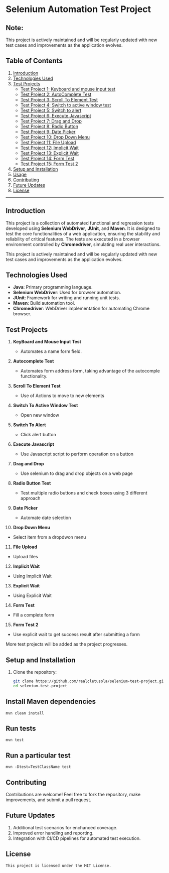 # Selenium Automation Test Project

## Note: 
This project is actively maintained and will be regularly updated with new test cases and improvements as the application evolves.


## Table of Contents
1. [Introduction](#introduction)
2. [Technologies Used](#technologies-used)
3. [Test Projects](#test-projects)
   - [Test Project 1: Keyboard and mouse input test](#test-project-1-keyboard-and-mouse-input-test)
   - [Test Project 2: AutoComplete Test](#test-project-2-autocomplete-test)
   - [Test Project 3: Scroll To Element Test](#test-project-3-scroll-to-element-test)
   - [Test Project 4: Switch to active window test](#test-project-4-switch-to-active-window-test)
   - [Test Project 5: Switch to alert](#test-project-5-switch-to-alert)
   - [Test Project 6: Execute Javascript](#test-project-6-execute-javascript)
   - [Test Project 7: Drag and Drop](#test-project-7-drag-and-drop)
   - [Test Project 8: Radio Button](#test-project-8-radio-button-test)
   - [Test Project 9: Date Picker](#test-project-9-date-picker)
   - [Test Project 10: Drop Down Menu](#test-project-10-drop-down-menu)
   - [Test Project 11: File Upload](#test-project-11-file-upload)
   - [Test Project 12: Implicit Wait](#test-project-12-implicit-wait)
   - [Test Project 13: Explicit Wait](#test-project-13-explicit-wait)
   - [Test Project 14: Form Test](#test-project-14-form-test)
   - [Test Project 15: Form Test 2](#test-project-15-form-test-2)
   <!-- - [Test Project 3: Search Functionality Test](#test-project-3-search-functionality-test) -->
4. [Setup and Installation](#setup-and-installation)
5. [Usage](#usage)
6. [Contributing](#contributing)
7. [Future Updates](#future-updates)
8. [License](#license)

---

## Introduction
This project is a collection of automated functional and regression tests developed using **Selenium WebDriver**, **JUnit**, and **Maven**. It is designed to test the core functionalities of a web application, ensuring the stability and reliability of critical features. The tests are executed in a browser environment controlled by **Chromedriver**, simulating real user interactions.

This project is actively maintained and will be regularly updated with new test cases and improvements as the application evolves.

## Technologies Used
- **Java**: Primary programming language.
- **Selenium WebDriver**: Used for browser automation.
- **JUnit**: Framework for writing and running unit tests.
- **Maven**: Build automation tool.
- **Chromedriver**: WebDriver implementation for automating Chrome browser.

## Test Projects
1. **KeyBoard and Mouse Input Test**
   - Automates a name form field.

2. **Autocomplete Test**
   - Automates form address form, taking advantage of the autocomple functionality.

3. **Scroll To Element Test**
   - Use of Actions to move to new elements

4. **Switch To Active Window Test**
   - Open new window 

5. **Switch To Alert**
   - Click alert button

6. **Execute Javascript**
   - Use Javascript script to perform operation on a button

7. **Drag and Drop**
   - Use selenium to drag and drop objects on a web page

8. **Radio Button Test**
   - Test multiple radio buttons and check boxes using 3 different approach

9. **Date Picker**
   - Automate date selection

10. **Drop Down Menu**
   - Select item from a dropdwon menu

11. **File Upload**
   - Upload files

12. **Implicit Wait**
   - Using Implicit Wait

13. **Explicit Wait**
   - Using Explicit Wait

14. **Form Test**
   - Fill a complete form

15. **Form Test 2**
   - Use explicit wait to get success result after submitting a form

<!-- 3. **Search Functionality Test**
   - Tests the search feature with various keywords.
   - Validates the accuracy of displayed results. -->

More test projects will be added as the project progresses.

## Setup and Installation
1. Clone the repository:
   ```sh
   git clone https://github.com/realcletusola/selenium-test-project.git
   cd selenium-test-project
   ```

## Install Maven dependencies
    mvn clean install

## Run tests
    mvn test

## Run a particular test 
    mvn -Dtest=TestClassName test 

## Contributing 
Contributions are welcome! Feel free to fork the repository, make improvements, and submit a pull request.

## Future Updates
1. Additional test scenarios for enchanced coverage.
2. Improved error handling and reporting.
3. Integration with CI/CD pipelines for automated test execution.

## License 
    This project is licensed under the MIT License.